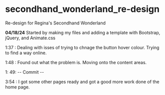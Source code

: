 # secondhand_wonderland_re-design
Re-design for Regina's Secondhand Wonderland

**04/18/24**
Started by making my files and adding a template with Bootstrap, jQuery, and Animate.css

1:37 : Dealing with isses of trying to chnage the button hover colour. Trying to find a way online.

1:48 : Found out what the problem is. Moving onto the content areas.

1: 49: -- Commit --

3:54 : I got some other pages ready and got a good more work done of the home page.

